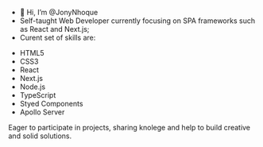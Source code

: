 - 👋 Hi, I’m @JonyNhoque
- Self-taught Web Developer currently focusing on SPA frameworks such as React and Next.js;
- Curent set of skills are: 

* HTML5
* CSS3
* React
* Next.js
* Node.js
* TypeScript
* Styed Components
* Apollo Server

Eager to participate in projects, sharing knolege and help to build creative and solid solutions.

<!---
JonyNhoque/JonyNhoque is a ✨ special ✨ repository because its `README.md` (this file) appears on your GitHub profile.
You can click the Preview link to take a look at your changes.
--->
